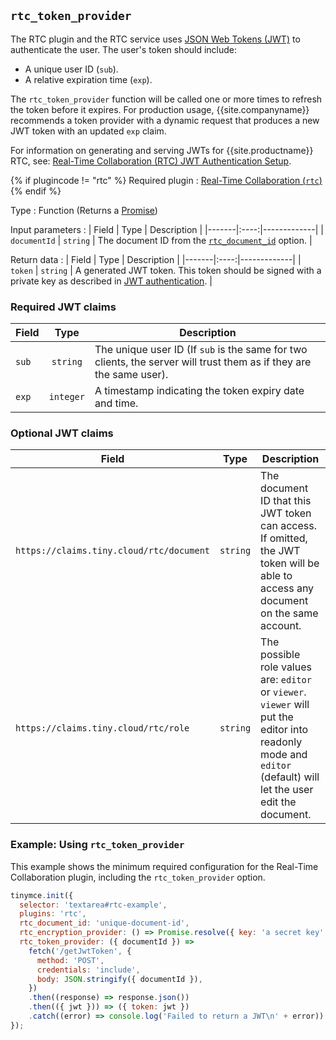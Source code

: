 ## `rtc_token_provider`

The RTC plugin and the RTC service uses [JSON Web Tokens (JWT)](https://jwt.io/introduction/) to authenticate the user. The user's token should include:

* A unique user ID (`sub`).
* A relative expiration time (`exp`).

The `rtc_token_provider` function will be called one or more times to refresh the token before it expires. For production usage, {{site.companyname}} recommends a token provider with a dynamic request that produces a new JWT token with an updated `exp` claim.

For information on generating and serving JWTs for {{site.productname}} RTC, see: [Real-Time Collaboration (RTC) JWT Authentication Setup]({{site.baseurl}}/rtc/jwt-authentication/).

{% if plugincode != "rtc" %}
Required plugin
: [Real-Time Collaboration (`rtc`)]({{site.baseurl}}/plugins/premium/rtc/)
{% endif %}

Type
: Function (Returns a [Promise](https://developer.mozilla.org/en-US/docs/Web/JavaScript/Reference/Global_Objects/Promise))

Input parameters
: | Field | Type | Description |
|-------|:----:|-------------|
| `documentId` | `string` | The document ID from the [`rtc_document_id`](#rtc_document_id) option. |

Return data
: | Field | Type | Description |
|-------|:----:|-------------|
| `token` | `string` | A generated JWT token. This token should be signed with a private key as described in [JWT authentication]({{site.baseurl}}/rtc/jwt-authentication/#jwtendpointrequirements). |

### Required JWT claims

| Field | Type | Description |
|-------|:----:|-------------|
| `sub` | `string` | The unique user ID (If `sub` is the same for two clients, the server will trust them as if they are the same user). |
| `exp` | `integer` | A timestamp indicating the token expiry date and time. |

### Optional JWT claims

| Field | Type | Description |
|-------|:----:|-------------|
| `https://claims.tiny.cloud/rtc/document` | `string` | The document ID that this JWT token can access. If omitted, the JWT token will be able to access any document on the same account. |
| `https://claims.tiny.cloud/rtc/role` | `string` | The possible role values are: `editor` or `viewer`. `viewer` will put the editor into readonly mode and `editor` (default) will let the user edit the document. |

### Example: Using `rtc_token_provider`

This example shows the minimum required configuration for the Real-Time Collaboration plugin, including the `rtc_token_provider` option.

```js
tinymce.init({
  selector: 'textarea#rtc-example',
  plugins: 'rtc',
  rtc_document_id: 'unique-document-id',
  rtc_encryption_provider: () => Promise.resolve({ key: 'a secret key' }),
  rtc_token_provider: ({ documentId }) =>
    fetch('/getJwtToken', {
      method: 'POST',
      credentials: 'include',
      body: JSON.stringify({ documentId }),
    })
    .then((response) => response.json())
    .then(({ jwt })) => ({ token: jwt })
    .catch((error) => console.log('Failed to return a JWT\n' + error))
});
```
